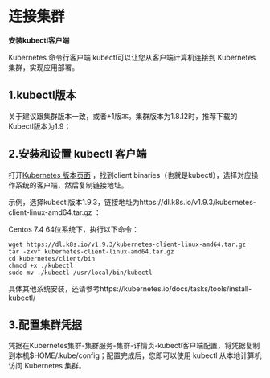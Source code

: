 # 连接集群

 **安装kubectl客户端**

Kubernetes 命令行客户端 kubectl可以让您从客户端计算机连接到 Kubernetes 集群，实现应用部署。

## 1.kubectl版本 

关于建议跟集群版本一致，或者+1版本。集群版本为1.8.12时，推荐下载的Kubectl版本为1.9；

## 2.安装和设置 kubectl 客户端

打开[Kubernetes 版本页面](https://github.com/kubernetes/kubernetes/blob/master/CHANGELOG-1.9.md#client-binaries-1) ，找到client binaries（也就是kubectl），选择对应操作系统的客户端，然后复制链接地址。

示例，选择kubectl版本1.9.3，链接地址为https://dl.k8s.io/v1.9.3/kubernetes-client-linux-amd64.tar.gz ：

Centos 7.4 64位系统下，执行以下命令：

```
wget https://dl.k8s.io/v1.9.3/kubernetes-client-linux-amd64.tar.gz
tar -zxvf kubernetes-client-linux-amd64.tar.gz
cd kubernetes/client/bin
chmod +x ./kubectl
sudo mv ./kubectl /usr/local/bin/kubectl
```
具体其他系统安装，还请参考https://kubernetes.io/docs/tasks/tools/install-kubectl/

## 3.配置集群凭据

凭据在Kubernetes集群-集群服务-集群-详情页-kubectl客户端配置，将凭据复制到本机$HOME/.kube/config；配置完成后，您即可以使用 kubectl 从本地计算机访问 Kubernetes 集群。

